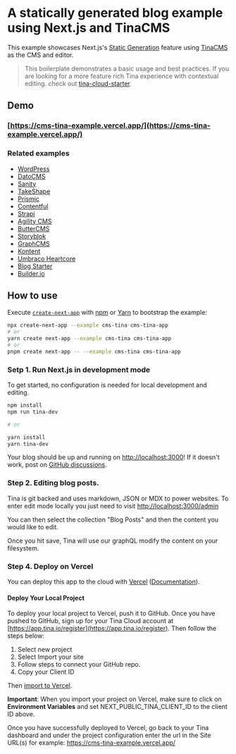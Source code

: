# A statically generated blog example using Next.js and TinaCMS

This example showcases Next.js's [Static Generation](https://nextjs.org/docs/basic-features/pages) feature using [TinaCMS](https://tina.io/) as the CMS and editor.

> This boilerplate demonstrates a basic usage and best practices. If you are looking for a more feature rich Tina experience with contextual editing.
> check out [tina-cloud-starter](https://github.com/tinacms/tina-cloud-start/git).

## Demo

### [https://cms-tina-example.vercel.app/](https://cms-tina-example.vercel.app/)

### Related examples

- [WordPress](/examples/cms-wordpress)
- [DatoCMS](/examples/cms-datocms)
- [Sanity](/examples/cms-sanity)
- [TakeShape](/examples/cms-takeshape)
- [Prismic](/examples/cms-prismic)
- [Contentful](/examples/cms-contentful)
- [Strapi](/examples/cms-strapi)
- [Agility CMS](/examples/cms-agilitycms)
- [ButterCMS](/examples/cms-buttercms)
- [Storyblok](/examples/cms-storyblok)
- [GraphCMS](/examples/cms-graphcms)
- [Kontent](/examples/cms-kontent)
- [Umbraco Heartcore](/examples/cms-umbraco-heartcore)
- [Blog Starter](/examples/blog-starter)
- [Builder.io](/examples/cms-builder-io)

## How to use

Execute [`create-next-app`](https://github.com/vercel/next.js/tree/canary/packages/create-next-app) with [npm](https://docs.npmjs.com/cli/init) or [Yarn](https://yarnpkg.com/lang/en/docs/cli/create/) to bootstrap the example:

```bash
npx create-next-app --example cms-tina cms-tina-app
# or
yarn create next-app --example cms-tina cms-tina-app
# or
pnpm create next-app -- --example cms-tina cms-tina-app
```

### Setp 1. Run Next.js in development mode

To get started, no configuration is needed for local development and editing.

```bash
npm install
npm run tina-dev

# or

yarn install
yarn tina-dev
```

Your blog should be up and running on [http://localhost:3000](http://localhost:3000)! If it doesn't work, post on [GitHub discussions](https://github.com/vercel/next.js/discussions).

### Step 2. Editing blog posts.

Tina is git backed and uses markdown, JSON or MDX to power websites. To enter edit mode locally you just need to visit [http://localhost:3000/admin](http://localhost:3000/admin)

You can then select the collection "Blog Posts" and then the content you would like to edit.

Once you hit save, Tina will use our graphQL modify the content on your filesystem.

### Step 4. Deploy on Vercel

You can deploy this app to the cloud with [Vercel](https://vercel.com?utm_source=github&utm_medium=readme&utm_campaign=next-example) ([Documentation](https://nextjs.org/docs/deployment)).

#### Deploy Your Local Project

To deploy your local project to Vercel, push it to GitHub. Once you have pushed to GitHub, sign up for your Tina Cloud account at [https://app.tina.io/register](https://app.tina.io/register). Then follow the steps below:

1. Select new project
2. Select Import your site
3. Follow steps to connect your GitHub repo.
4. Copy your Client ID

Then [import to Vercel](https://vercel.com/import/git?utm_source=github&utm_medium=readme&utm_campaign=next-example).

**Important**: When you import your project on Vercel, make sure to click on **Environment Variables** and set NEXT_PUBLIC_TINA_CLIENT_ID to the client ID above.

Once you have successfully deployed to Vercel, go back to your Tina dashboard and under the project configuration enter the url in the Site URL(s) for example: https://cms-tina-example.vercel.app/

